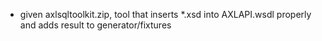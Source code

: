 * given axlsqltoolkit.zip, tool that inserts *.xsd into AXLAPI.wsdl properly
and adds result to generator/fixtures


